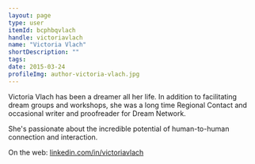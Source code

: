 ```yaml
---
layout: page
type: user
itemId: bcphbqvlach
handle: victoriavlach
name: "Victoria Vlach"
shortDescription: ""
tags:
date: 2015-03-24
profileImg: author-victoria-vlach.jpg
---
```


Victoria Vlach has been a dreamer all her life. In addition to facilitating dream groups and workshops, she was a long time Regional Contact and occasional writer and proofreader for Dream Network.

She's passionate about the incredible potential of human-to-human connection and interaction.

On the web: [linkedin.com/in/victoriavlach](https://www.linkedin.com/in/victoriavlach/)